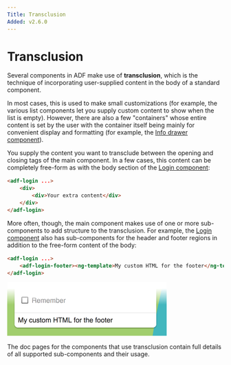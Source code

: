 ```yaml
---
Title: Transclusion
Added: v2.6.0
---
```


# Transclusion

Several components in ADF make use of **transclusion**, which is the technique
of incorporating user-supplied content in the body of a standard component.

In
most cases, this is used to make small customizations (for example, the various
list components let you supply custom content to show when the list is empty).
However, there are also a few "containers" whose entire content is set by the user
with the container itself being mainly for convenient display and formatting
(for example, the [Info drawer component](../core/info-drawer.component.md)).

You supply the content you want to transclude between the opening and closing tags of
the main component. In a few cases, this content can be completely free-form as with
the body section of the [Login component](../core/login.component.md):

```html
<adf-login ...>
    <div>
        <div>Your extra content</div>
    </div>
</adf-login>
```

More often, though, the main component makes use of one or more sub-components to add
structure to the transclusion. For example, the [Login component](../core/login.component.md)
also has sub-components for the header and footer regions in addition to the free-form
content of the body:

```html
<adf-login ...>
    <adf-login-footer><ng-template>My custom HTML for the footer</ng-template></adf-login-footer>
</adf-login>
```

![Custom login footer example](../docassets/images/custom-footer.png)

The doc pages for the components that use transclusion contain full details of all
supported sub-components and their usage. 